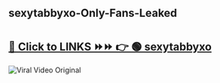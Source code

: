 
 ## sexytabbyxo-Only-Fans-Leaked

# <h2><a href="https://clipsfans.com/sexytabbyxo&ref=git">🔗 Click to LINKS ⏩⏩ 👉 🟢 sexytabbyxo </a></h2>

<a href="https://clipsfans.com/sexytabbyxo&ref=git" rel="nofollow" data-target="animated-image.originalLink"><img src="https://i.ibb.co.com/xMMVF88/686577567.gif" alt="Viral Video Original" style="max-width: 100%; display: inline-block;" data-target="animated-image.originalImage"></a>
